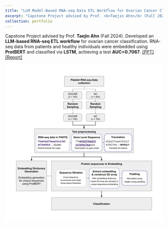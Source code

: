 ```yaml
---
title: "LLM Model-Based RNA-seq Data ETL Workflow for Ovarian Cancer Classification Model"
excerpt: "Capstone Project advised by Prof. <b>Taejin Ahn</b> (Fall 2024). Developed an <b>LLM-based RNA-seq ETL workflow</b> for ovarian cancer classification. RNA-seq data from patients and healthy individuals were embedded using <b>ProtBERT</b> and classified via <b>LSTM</b>, achieving a test <b>AUC=0.7067</b>. <a href='/files/2024-11-28-capstone.pdf'>[PPT]</a> <a href='https://docs.google.com/document/d/1UEWebch9GVyAbMdlCCQBrFWcQjaMwg682n0BaDMayHM/edit?usp=sharing'>[Report]</a>"
collection: portfolio
---
```

Capstone Project advised by Prof. <b>Taejin Ahn</b> (Fall 2024). Developed an <b>LLM-based RNA-seq ETL workflow</b> for ovarian cancer classification. RNA-seq data from patients and healthy individuals were embedded using <b>ProtBERT</b> and classified via <b>LSTM</b>, achieving a test <b>AUC=0.7067</b>. <a href='/files/2024-11-28-capstone.pdf'>[PPT]</a> <a href='/files/language.pdf'>[Report]</a>

<img src='/images/research-overview-1.png'>
